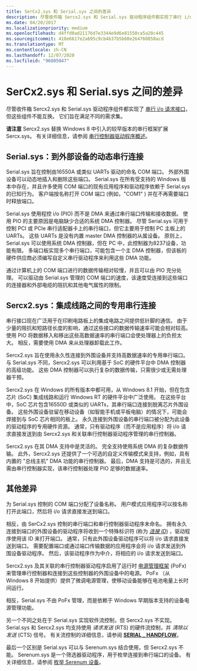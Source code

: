 ```yaml
---
title: SerCx2.sys 和 Serial.sys 之间的差异
description: 尽管收件箱 Sercx2.sys 和 Serial.sys 驱动程序组件都实现了串行 i/o 请求接口，但这些组件不能互换。 它们旨在满足不同的需求集。
ms.date: 04/20/2017
ms.localizationpriority: medium
ms.openlocfilehash: d4ffd0ad21176d7e3344e9d6e81550ca5a20c445
ms.sourcegitcommit: 418e6617e2a695c9cb4b37b5b60e264760858acd
ms.translationtype: MT
ms.contentlocale: zh-CN
ms.lasthandoff: 12/07/2020
ms.locfileid: "96805047"
---
```

# <a name="differences-between-sercx2sys-and-serialsys"></a>SerCx2.sys 和 Serial.sys 之间的差异


尽管收件箱 Sercx2.sys 和 Serial.sys 驱动程序组件都实现了 [串行 i/o 请求接口](serial-i-o-request-interface.md)，但这些组件不能互换。 它们旨在满足不同的需求集。

**请注意**  Sercx2.sys 替换 Windows 8 中引入的较早版本的串行框架扩展 Sercx.sys。 有关详细信息，请参阅 [串行控制器驱动程序概述](serial-drivers-overview.md)。

 

## <a name="serialsys-dynamic-serial-connections-to-external-devices"></a>Serial.sys：到外部设备的动态串行连接


Serial.sys 旨在控制由16550A 或类似 UARTs 驱动的命名 COM 端口。 外部外围设备可以动态地插入和删除这些端口。 Serial.sys 在所有受支持的 Windows 版本中存在，并且许多使用 COM 端口的现有应用程序和驱动程序依赖于 Serial.sys 的已知行为。 客户端按名称打开 COM 端口 (例如，"COM1" ) 并在不再需要端口时释放端口。

Serial.sys 使用程控 i/o (PIO) 而不是 DMA 来通过串行端口传输和接收数据。 使用 PIO 的主要原因是电脑缺少合适的系统 DMA 控制器。 尽管 Serial.sys 可用于控制 PCI 或 PCIe 串行适配器卡上的串行端口，但它主要用于控制 PC 主板上的 UARTs。 这些 UARTs 是没有内置 master DMA 控制器的从属设备。 原则上，Serial.sys 可以使用系统 DMA 控制器，但在 PC 中，此控制器为8237设备，功能有限。 多端口板实现多个串行端口，可能包含一个主 DMA 控制器，但该板的硬件供应商必须编写自定义串行驱动程序来利用这些 DMA 功能。

通过计算机上的 COM 端口进行的数据传输相对较慢，并且可以由 PIO 充分处理。 可以驱动由 Serial.sys 管理的 COM 端口的速度，该速度受连接到这些端口的连接器和外部电缆的阻抗和其他电气属性的限制。

## <a name="sercx2sys-dedicated-serial-connections-between-integrated-circuits"></a>Sercx2.sys：集成线路之间的专用串行连接


串行接口现在广泛用于在印刷电路板上的集成电路之间提供低针脚的通信。 由于少量的阻抗和短路径长度的影响，通过这些接口的数据传输速率可能会相对较高。 使用 PIO 将数据移入和移出这些高数据速率的串行端口会使处理器上的负担太大。 相反，需要使用 DMA 来从处理器卸载此工作。

Sercx2.sys 旨在使用永久性连接到外围设备并支持高数据速率的专用串行端口。 与 Serial.sys 不同，Sercx2.sys 可以利用基于 SoC 的硬件平台中 DMA 控制器的高级功能。 这些 DMA 控制器可以执行复杂的数据传输，只需很少或无需处理器干预。

Sercx2.sys 在 Windows 的所有版本中都可用，从 Windows 8.1 开始，但在包含芯片 (SoC) 集成线路和运行 Windows RT 的硬件平台中广泛使用。 在这些平台中，SoC 芯片包含16550D 或类似的 UARTs，其串行端口连接到脱离芯片外围设备。 这些外围设备驻留在移动设备（如智能手机或平板电脑）的情况下，可能会焊接到与 SoC 芯片相同的板上。 永久连接到外围设备的串行端口被分配为此设备的驱动程序的专用硬件资源。 通常，只有驱动程序（而不是应用程序）将 i/o 请求直接发送到由 Sercx2.sys 和关联串行控制器驱动程序管理的串行控制器。

Sercx2.sys 在其 DMA 支持中是灵活的。 完全支持使用系统 DMA 的复杂数据传输。 此外，Sercx2.sys 还提供了一个可选的自定义传输模式来支持，例如，具有内置的 "总线主机" DMA 功能的串行控制器。 最后，DMA 支持是可选的，并且无需由串行控制器实现，该串行控制器处理 PIO 足够的数据速率。

## <a name="other-differences"></a>其他差异

为 Serial.sys 控制的 COM 端口分配了设备名称。 用户模式应用程序可以按名称打开此端口，然后将 i/o 请求直接发送到端口。

相反，由 SerCx2.sys 控制的串行端口和串行控制器驱动程序未命名。 拥有永久连接到端口的外围设备的驱动程序将收到一个特殊标识符 (称为 [*连接 ID*](connection-ids-for-serially-connected-peripheral-devices.md)) ，驱动程序使用该 ID 来打开端口。 通常，只有此外围设备驱动程序可以将 i/o 请求直接发送到端口。 需要配置端口或通过端口传输数据的应用程序会将 i/o 请求发送到外围设备驱动程序。 然后，该驱动程序作为中介，将相应的 i/o 请求发送到端口。

Sercx2.sys 及其关联的串行控制器驱动程序启用了运行时 [电源管理框架](../kernel/overview-of-the-power-management-framework.md) (PoFx) 来管理串行控制器和连接到这些控制器的外围设备中的电源。 PoFx （从 Windows 8 开始提供）提供了微调电源管理，使移动设备能够在电池电量上长时间运行。

相反，Serial.sys 不由 PoFx 管理，而是依赖于 Windows 早期版本支持的设备电源管理功能。

另一个不同之处在于 Serial.sys 实现软件流控制，但 Sercx2.sys 不实现。 Serial.sys 和 Sercx2.sys 均支持使用 *请求发送* (RTS) 的硬件流控制，并 *清除以发送* (CTS) 信号。 有关流控制的详细信息，请参阅 [**SERIAL \_ HANDFLOW**](/windows-hardware/drivers/ddi/ntddser/ns-ntddser-_serial_handflow)。

最后一个区别是 Serial.sys 可以与 Serenum.sys 结合使用，但 Sercx2.sys 不能。 Serenum.sys 是一个筛选器驱动程序，用于枚举连接到串行端口的设备。 有关详细信息，请参阅 [枚举 Serenum 设备](enumerating-serenum-devices.md)。
